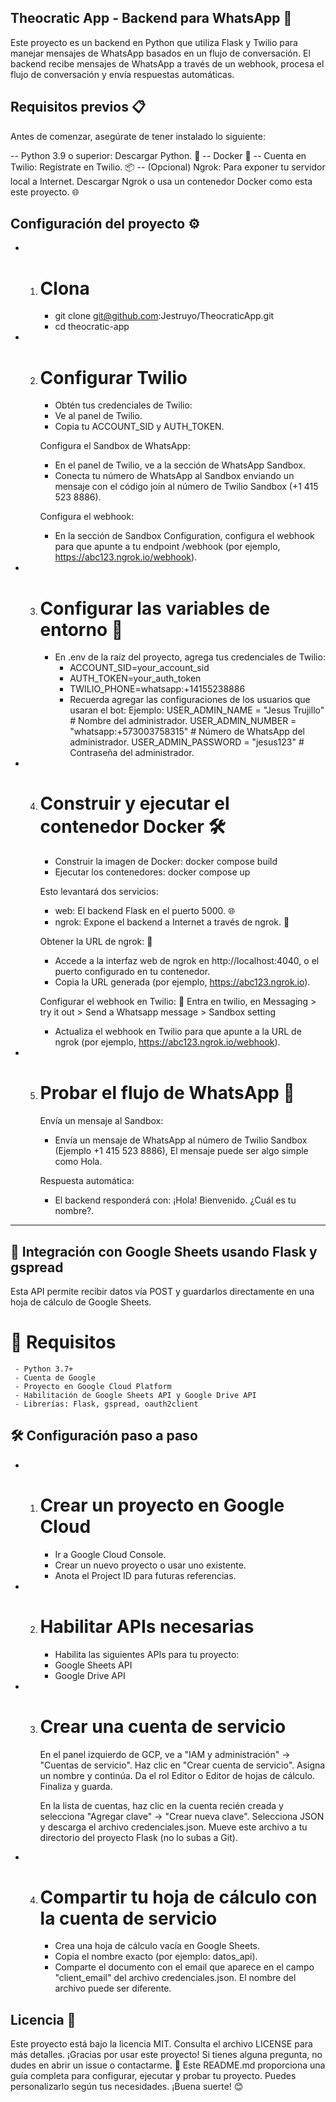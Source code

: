 ## Theocratic App - Backend para WhatsApp 📱

Este proyecto es un backend en Python que utiliza Flask y Twilio para manejar mensajes de WhatsApp basados en un flujo de conversación. El backend recibe mensajes de WhatsApp a través de un webhook, procesa el flujo de conversación y envía respuestas automáticas.

## Requisitos previos 📋 

Antes de comenzar, asegúrate de tener instalado lo siguiente:

-- Python 3.9 o superior: Descargar Python. 🐍
-- Docker 🐳 
-- Cuenta en Twilio: Regístrate en Twilio. 📦
-- (Opcional) Ngrok: Para exponer tu servidor local a Internet. Descargar Ngrok o usa un contenedor Docker como esta este proyecto. 🌐

## Configuración del proyecto ⚙️

* 1) # Clona
     - git clone git@github.com:Jestruyo/TheocraticApp.git
     - cd theocratic-app

* 2) # Configurar Twilio
     - Obtén tus credenciales de Twilio:
     - Ve al panel de Twilio.
     - Copia tu ACCOUNT_SID y AUTH_TOKEN.

     Configura el Sandbox de WhatsApp:
     - En el panel de Twilio, ve a la sección de WhatsApp Sandbox.
     - Conecta tu número de WhatsApp al Sandbox enviando un mensaje con el código join <sandbox name> al número de Twilio Sandbox (+1 415 523 8886).

     Configura el webhook:
     - En la sección de Sandbox Configuration, configura el webhook para que apunte a tu endpoint /webhook (por ejemplo, https://abc123.ngrok.io/webhook).

* 3) # Configurar las variables de entorno 🔧
     - En .env de la raíz del proyecto, agrega tus credenciales de Twilio:
        * ACCOUNT_SID=your_account_sid
        * AUTH_TOKEN=your_auth_token
        * TWILIO_PHONE=whatsapp:+14155238886
        * Recuerda agregar las configuraciones de los usuarios que usaran el bot:
           Ejemplo:
                    USER_ADMIN_NAME = "Jesus Trujillo" # Nombre del administrador.
                    USER_ADMIN_NUMBER = "whatsapp:+573003758315"  # Número de WhatsApp del administrador.
                    USER_ADMIN_PASSWORD = "jesus123"  # Contraseña del administrador.

* 4) # Construir y ejecutar el contenedor Docker 🛠️ 
     - Construir la imagen de Docker: docker compose build
     - Ejecutar los contenedores: docker compose up

     Esto levantará dos servicios:
     - web: El backend Flask en el puerto 5000. 🌐
     - ngrok: Expone el backend a Internet a través de ngrok. 🚀 

     Obtener la URL de ngrok: 🚀
     - Accede a la interfaz web de ngrok en http://localhost:4040, o el puerto configurado en tu contenedor.
     - Copia la URL generada (por ejemplo, https://abc123.ngrok.io).

     Configurar el webhook en Twilio: 🔧
     Entra en twilio, en Messaging > try it out > Send a Whatsapp message > Sandbox setting
     - Actualiza el webhook en Twilio para que apunte a la URL de ngrok (por ejemplo, https://abc123.ngrok.io/webhook).

* 5) # Probar el flujo de WhatsApp 🚀
     Envía un mensaje al Sandbox:
     - Envía un mensaje de WhatsApp al número de Twilio Sandbox (Ejemplo +1 415 523 8886), El mensaje puede ser algo simple como Hola.

     Respuesta automática:
     - El backend responderá con: ¡Hola! Bienvenido. ¿Cuál es tu nombre?.


-------------------------------------------------------------------------------------------------------------------------------------------------------------------

## 📄 Integración con Google Sheets usando Flask y gspread

Esta API permite recibir datos vía POST y guardarlos directamente en una hoja de cálculo de Google Sheets.

# 🧰 Requisitos
     - Python 3.7+
     - Cuenta de Google
     - Proyecto en Google Cloud Platform
     - Habilitación de Google Sheets API y Google Drive API
     - Librerías: Flask, gspread, oauth2client

## 🛠️ Configuración paso a paso

* 1) # Crear un proyecto en Google Cloud
     - Ir a Google Cloud Console.
     - Crear un nuevo proyecto o usar uno existente.
     - Anota el Project ID para futuras referencias.

* 2) # Habilitar APIs necesarias
     - Habilita las siguientes APIs para tu proyecto:
     - Google Sheets API
     - Google Drive API

* 3) # Crear una cuenta de servicio
     En el panel izquierdo de GCP, ve a "IAM y administración" → "Cuentas de servicio".
     Haz clic en "Crear cuenta de servicio".
     Asigna un nombre y continúa.
     Da el rol Editor o Editor de hojas de cálculo.
     Finaliza y guarda.

     En la lista de cuentas, haz clic en la cuenta recién creada y selecciona "Agregar clave" → "Crear nueva clave".
     Selecciona JSON y descarga el archivo credenciales.json.
     Mueve este archivo a tu directorio del proyecto Flask (no lo subas a Git).

* 4) # Compartir tu hoja de cálculo con la cuenta de servicio
     - Crea una hoja de cálculo vacía en Google Sheets.
     - Copia el nombre exacto (por ejemplo: datos_api).
     - Comparte el documento con el email que aparece en el campo "client_email" del archivo credenciales.json. El nombre del archivo puede ser diferente.

## Licencia 📜
Este proyecto está bajo la licencia MIT. Consulta el archivo LICENSE para más detalles.
¡Gracias por usar este proyecto! Si tienes alguna pregunta, no dudes en abrir un issue o contactarme. 🚀
Este README.md proporciona una guía completa para configurar, ejecutar y probar tu proyecto. Puedes personalizarlo según tus necesidades. ¡Buena suerte! 😊

     
